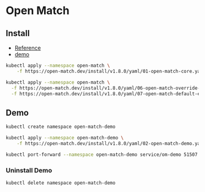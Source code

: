 # Open Match

## Install

- [Reference](https://open-match.dev/site/docs/installation/yaml/)
- [demo](https://open-match.dev/site/docs/getting-started/)

```bash
kubectl apply --namespace open-match \
    -f https://open-match.dev/install/v1.8.0/yaml/01-open-match-core.yaml
```

```bash
kubectl apply --namespace open-match \
  -f https://open-match.dev/install/v1.8.0/yaml/06-open-match-override-configmap.yaml \
  -f https://open-match.dev/install/v1.8.0/yaml/07-open-match-default-evaluator.yaml
```

## Demo

```bash
kubectl create namespace open-match-demo
```

```bash
kubectl apply --namespace open-match-demo \
    -f https://open-match.dev/install/v1.8.0/yaml/02-open-match-demo.yaml
```

```bash
kubectl port-forward --namespace open-match-demo service/om-demo 51507:51507
```

### Uninstall Demo

```bash
kubectl delete namespace open-match-demo
```

